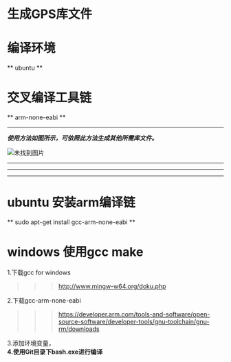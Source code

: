 # 生成GPS库文件

# **编译环境**
**	ubuntu	**  	    

# **交叉编译工具链**
**	arm-none-eabi  **   

***************************************************  

***使用方法如图所示，可依照此方法生成其他所需库文件。***    


![未找到图片](https://github.com/Aceinna/openrtk/blob/master/Lib/make_to_lib/make_lib.png)  

******************************************************************************************  
******************************************************************************************  
******************************************************************************************  

# ubuntu 安装arm编译链  

** sudo apt-get install gcc-arm-none-eabi  **  

# windows 使用gcc make  

1.下载gcc for windows   
>>>http://www.mingw-w64.org/doku.php   

2.下载gcc-arm-none-eabi  
>>>https://developer.arm.com/tools-and-software/open-source-software/developer-tools/gnu-toolchain/gnu-rm/downloads    
 
3.添加环境变量，   
**4.使用Git目录下bash.exe进行编译**     